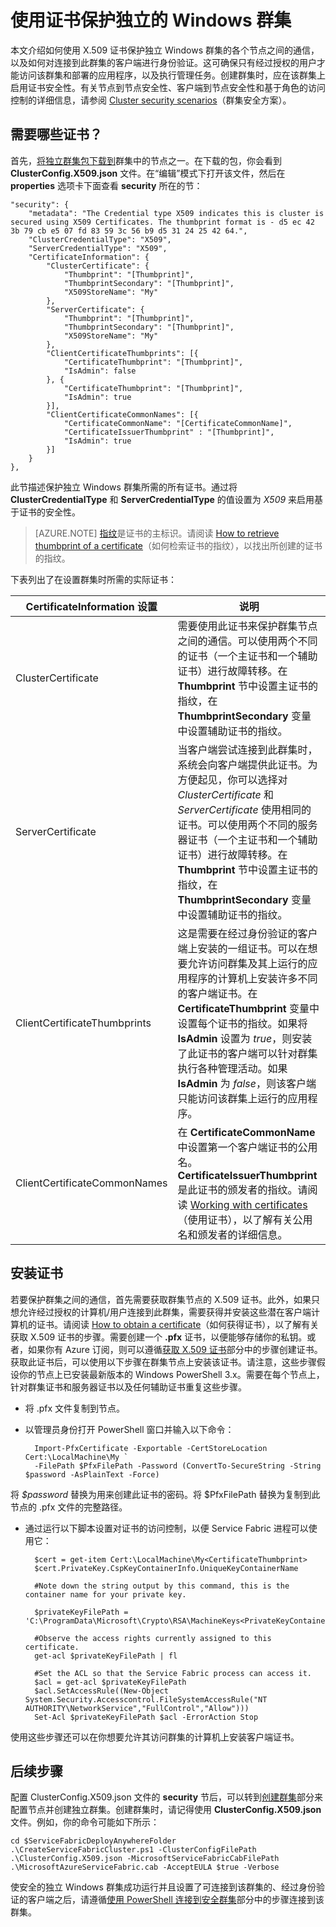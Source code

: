 <properties
   pageTitle="连接到安全专用群集 | Azure"
   description="本文介绍如何保护独立群集或专用群集内部的通信，以及客户端与群集之间的通信。"
   services="service-fabric"
   documentationCenter=".net"
   authors="dsk-2015"
   manager="timlt"
   editor=""/>

<tags
   ms.service="service-fabric"
   ms.date="06/10/2016"
   wacn.date="07/04/2016"/>

# 使用证书保护独立的 Windows 群集

本文介绍如何使用 X.509 证书保护独立 Windows 群集的各个节点之间的通信，以及如何对连接到此群集的客户端进行身份验证。这可确保只有经过授权的用户才能访问该群集和部署的应用程序，以及执行管理任务。创建群集时，应在该群集上启用证书安全性。有关节点到节点安全性、客户端到节点安全性和基于角色的访问控制的详细信息，请参阅 [Cluster security scenarios](/documentation/articles/service-fabric-cluster-security)（群集安全方案）。

## 需要哪些证书？

首先，[将独立群集包下载到](/documentation/articles/service-fabric-cluster-creation-for-windows-server#downloadpackage)群集中的节点之一。在下载的包，你会看到 **ClusterConfig.X509.json** 文件。在“编辑”模式下打开该文件，然后在 **properties** 选项卡下面查看 **security** 所在的节：

    "security": {
        "metadata": "The Credential type X509 indicates this is cluster is secured using X509 Certificates. The thumbprint format is - d5 ec 42 3b 79 cb e5 07 fd 83 59 3c 56 b9 d5 31 24 25 42 64.",
        "ClusterCredentialType": "X509",
        "ServerCredentialType": "X509",
        "CertificateInformation": {
			"ClusterCertificate": {
                "Thumbprint": "[Thumbprint]",
                "ThumbprintSecondary": "[Thumbprint]",
                "X509StoreName": "My"
            },
            "ServerCertificate": {
                "Thumbprint": "[Thumbprint]",
                "ThumbprintSecondary": "[Thumbprint]",
                "X509StoreName": "My"
            },
            "ClientCertificateThumbprints": [{
                "CertificateThumbprint": "[Thumbprint]",
                "IsAdmin": false
            }, {
                "CertificateThumbprint": "[Thumbprint]",
                "IsAdmin": true
            }],
            "ClientCertificateCommonNames": [{
                "CertificateCommonName": "[CertificateCommonName]",
                "CertificateIssuerThumbprint" : "[Thumbprint]",
                "IsAdmin": true
            }]
        }
    },

此节描述保护独立 Windows 群集所需的所有证书。通过将 **ClusterCredentialType** 和 **ServerCredentialType** 的值设置为 *X509* 来启用基于证书的安全性。

>[AZURE.NOTE] [指纹](https://en.wikipedia.org/wiki/Public_key_fingerprint)是证书的主标识。请阅读 [How to retrieve thumbprint of a certificate](https://msdn.microsoft.com/zh-cn/library/ms734695.aspx)（如何检索证书的指纹），以找出所创建的证书的指纹。

下表列出了在设置群集时所需的实际证书：

|**CertificateInformation 设置**|**说明**|
|-----------------------|--------------------------|
|ClusterCertificate|需要使用此证书来保护群集节点之间的通信。可以使用两个不同的证书（一个主证书和一个辅助证书）进行故障转移。在 **Thumbprint** 节中设置主证书的指纹，在 **ThumbprintSecondary** 变量中设置辅助证书的指纹。|
|ServerCertificate|当客户端尝试连接到此群集时，系统会向客户端提供此证书。为方便起见，你可以选择对 *ClusterCertificate* 和 *ServerCertificate* 使用相同的证书。可以使用两个不同的服务器证书（一个主证书和一个辅助证书）进行故障转移。在 **Thumbprint** 节中设置主证书的指纹，在 **ThumbprintSecondary** 变量中设置辅助证书的指纹。 |
|ClientCertificateThumbprints|这是需要在经过身份验证的客户端上安装的一组证书。可以在想要允许访问群集及其上运行的应用程序的计算机上安装许多不同的客户端证书。在 **CertificateThumbprint** 变量中设置每个证书的指纹。如果将 **IsAdmin** 设置为 *true*，则安装了此证书的客户端可以针对群集执行各种管理活动。如果 **IsAdmin** 为 *false*，则该客户端只能访问该群集上运行的应用程序。|
|ClientCertificateCommonNames|在 **CertificateCommonName** 中设置第一个客户端证书的公用名。**CertificateIssuerThumbprint** 是此证书的颁发者的指纹。请阅读 [Working with certificates](https://msdn.microsoft.com/zh-cn/library/ms731899.aspx)（使用证书），以了解有关公用名和颁发者的详细信息。|


## 安装证书

若要保护群集之间的通信，首先需要获取群集节点的 X.509 证书。此外，如果只想允许经过授权的计算机/用户连接到此群集，需要获得并安装这些潜在客户端计算机的证书。请阅读 [How to obtain a certificate](https://msdn.microsoft.com/zh-cn/library/aa702761.aspx)（如何获得证书），以了解有关获取 X.509 证书的步骤。需要创建一个 **.pfx** 证书，以便能够存储你的私钥。或者，如果你有 Azure 订阅，则可以遵循[获取 X.509 证书](/documentation/articles/service-fabric-secure-azure-cluster-with-certs#acquirecerts)部分中的步骤创建证书。获取此证书后，可以使用以下步骤在群集节点上安装该证书。请注意，这些步骤假设你的节点上已安装最新版本的 Windows PowerShell 3.x。需要在每个节点上，针对群集证书和服务器证书以及任何辅助证书重复这些步骤。

- 将 .pfx 文件复制到节点。

- 以管理员身份打开 PowerShell 窗口并输入以下命令：
	
		Import-PfxCertificate -Exportable -CertStoreLocation Cert:\LocalMachine\My `
		-FilePath $PfxFilePath -Password (ConvertTo-SecureString -String $password -AsPlainText -Force)

将 *$password* 替换为用来创建此证书的密码。将 $PfxFilePath 替换为复制到此节点的 .pfx 文件的完整路径。

- 通过运行以下脚本设置对证书的访问控制，以便 Service Fabric 进程可以使用它：

		$cert = get-item Cert:\LocalMachine\My<CertificateThumbprint>
		$cert.PrivateKey.CspKeyContainerInfo.UniqueKeyContainerName

		#Note down the string output by this command, this is the container name for your private key. 

		$privateKeyFilePath = 'C:\ProgramData\Microsoft\Crypto\RSA\MachineKeys<PrivateKeyContainerName>'
	
		#Observe the access rights currently assigned to this certificate.
		get-acl $privateKeyFilePath | fl

		#Set the ACL so that the Service Fabric process can access it.
		$acl = get-acl $privateKeyFilePath
		$acl.SetAccessRule((New-Object System.Security.Accesscontrol.FileSystemAccessRule("NT AUTHORITY\NetworkService","FullControl","Allow")))
		Set-Acl $privateKeyFilePath $acl -ErrorAction Stop 
	

使用这些步骤还可以在你想要允许其访问群集的计算机上安装客户端证书。


## 后续步骤

配置 ClusterConfig.X509.json 文件的 **security** 节后，可以转到[创建群集](/documentation/articles/service-fabric-cluster-creation-for-windows-server#createcluster)部分来配置节点并创建独立群集。创建群集时，请记得使用 **ClusterConfig.X509.json** 文件。例如，你的命令可能如下所示：

	cd $ServiceFabricDeployAnywhereFolder
	.\CreateServiceFabricCluster.ps1 -ClusterConfigFilePath .\ClusterConfig.X509.json -MicrosoftServiceFabricCabFilePath .\MicrosoftAzureServiceFabric.cab -AcceptEULA $true -Verbose


使安全的独立 Windows 群集成功运行并且设置了可连接到该群集的、经过身份验证的客户端之后，请遵循[使用 PowerShell 连接到安全群集](/documentation/articles/service-fabric-connect-to-secure-cluster#connectsecurecluster)部分中的步骤连接到该群集。









<!---HONumber=Mooncake_0627_2016-->